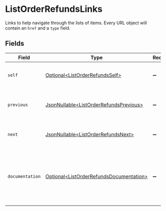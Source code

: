 # ListOrderRefundsLinks

Links to help navigate through the lists of items. Every URL object will contain an `href` and a `type` field.


## Fields

| Field                                                                                                | Type                                                                                                 | Required                                                                                             | Description                                                                                          |
| ---------------------------------------------------------------------------------------------------- | ---------------------------------------------------------------------------------------------------- | ---------------------------------------------------------------------------------------------------- | ---------------------------------------------------------------------------------------------------- |
| `self`                                                                                               | [Optional\<ListOrderRefundsSelf>](../../models/operations/ListOrderRefundsSelf.md)                   | :heavy_minus_sign:                                                                                   | The URL to the current set of items.                                                                 |
| `previous`                                                                                           | [JsonNullable\<ListOrderRefundsPrevious>](../../models/operations/ListOrderRefundsPrevious.md)       | :heavy_minus_sign:                                                                                   | The previous set of items, if available.                                                             |
| `next`                                                                                               | [JsonNullable\<ListOrderRefundsNext>](../../models/operations/ListOrderRefundsNext.md)               | :heavy_minus_sign:                                                                                   | The next set of items, if available.                                                                 |
| `documentation`                                                                                      | [Optional\<ListOrderRefundsDocumentation>](../../models/operations/ListOrderRefundsDocumentation.md) | :heavy_minus_sign:                                                                                   | In v2 endpoints, URLs are commonly represented as objects with an `href` and `type` field.           |